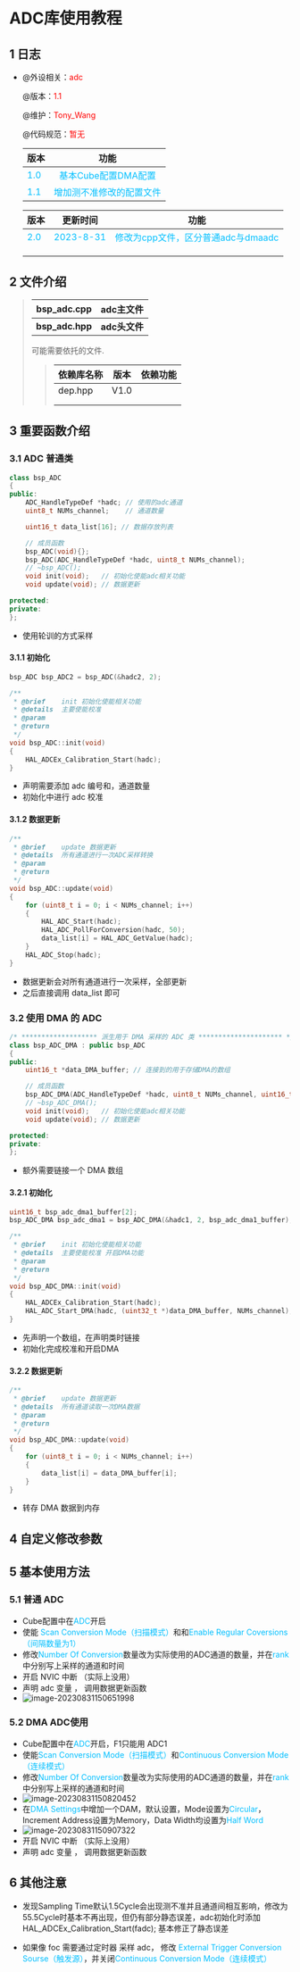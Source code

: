 # ADC库使用教程

## 1 日志

 * @外设相关：<font color=Red>adc</font >

   @版本：<font color=Red>1.1</font >

   @维护：<font color=Red>Tony_Wang</font >

   @代码规范：<font color=Red>暂无</font>
   
    
   
  
   | 版本                               |                          功能                           |
   | :--------------------------------- | :-----------------------------------------------------: |
   | <font color=DeepSkyBlue>1.0</font> |   <font color=DeepSkyBlue>基本Cube配置DMA配置</font>    |
   | <font color=DeepSkyBlue>1.1</font> | <font color=DeepSkyBlue>增加测不准修改的配置文件</font> |
   
   
   | 版本                               |                             更新时间                             |功能|
   | :--------------------------------- | :----------------------------------------------------------: | :----------------------------------------------------------: |
   | <font color=DeepSkyBlue>2.0</font> | <font color=DeepSkyBlue>2023-8-31</font> |<font color=DeepSkyBlue>修改为cpp文件，区分普通adc与dmaadc</font>|
   |                                    |                                          |                                                              |
   |                                    |                                          |                                                              |
   |                                    |                                          |                                                              |


 ## 2 文件介绍

> | bsp_adc.cpp     | adc主文件     |
> | --------------- | ------------- |
> | **bsp_adc.hpp** | **adc头文件** |
> 
> 可能需要依托的文件.
> > 
> > | 依赖库名称    | 版本 | 依赖功能 |
> > | ------------- | -------- |-------- |
> > | dep.hpp | V1.0 |  |
> > |            |      |          |
> > |               |          |          |

 ## 3 重要函数介绍

### 3.1 ADC 普通类

```cpp
class bsp_ADC
{
public:
	ADC_HandleTypeDef *hadc; // 使用的adc通道
	uint8_t NUMs_channel;	 // 通道数量

	uint16_t data_list[16]; // 数据存放列表

	// 成员函数
	bsp_ADC(void){};
	bsp_ADC(ADC_HandleTypeDef *hadc, uint8_t NUMs_channel);
	// ~bsp_ADC();
	void init(void);   // 初始化使能adc相关功能
	void update(void); // 数据更新

protected:
private:
};
```

* 使用轮训的方式采样

#### 3.1.1 初始化

```cpp
bsp_ADC bsp_ADC2 = bsp_ADC(&hadc2, 2);

/**
 * @brief    init 初始化使能相关功能
 * @details  主要使能校准
 * @param
 * @return
 */
void bsp_ADC::init(void)
{
	HAL_ADCEx_Calibration_Start(hadc);
}
```

* 声明需要添加 adc 编号和，通道数量
* 初始化中进行 adc 校准

#### 3.1.2 数据更新

```cpp
/**
 * @brief    update 数据更新
 * @details  所有通道进行一次ADC采样转换
 * @param
 * @return
 */
void bsp_ADC::update(void)
{
	for (uint8_t i = 0; i < NUMs_channel; i++)
	{
		HAL_ADC_Start(hadc);
		HAL_ADC_PollForConversion(hadc, 50);
		data_list[i] = HAL_ADC_GetValue(hadc);
	}
	HAL_ADC_Stop(hadc);
}
```

* 数据更新会对所有通道进行一次采样，全部更新
* 之后直接调用 data_list 即可

### 3.2 使用 DMA 的 ADC

```cpp
/* ******************* 派生用于 DMA 采样的 ADC 类 ********************* */
class bsp_ADC_DMA : public bsp_ADC
{
public:
	uint16_t *data_DMA_buffer; // 连接到的用于存储DMA的数组

	// 成员函数
	bsp_ADC_DMA(ADC_HandleTypeDef *hadc, uint8_t NUMs_channel, uint16_t *data_DMA_buffer);
	// ~bsp_ADC_DMA();
	void init(void);   // 初始化使能adc相关功能
	void update(void); // 数据更新

protected:
private:
};
```

* 额外需要链接一个 DMA 数组

#### 3.2.1 初始化

```cpp
uint16_t bsp_adc_dma1_buffer[2];
bsp_ADC_DMA bsp_adc_dma1 = bsp_ADC_DMA(&hadc1, 2, bsp_adc_dma1_buffer);

/**
 * @brief    init 初始化使能相关功能
 * @details  主要使能校准 开启DMA功能
 * @param
 * @return
 */
void bsp_ADC_DMA::init(void)
{
	HAL_ADCEx_Calibration_Start(hadc);
	HAL_ADC_Start_DMA(hadc, (uint32_t *)data_DMA_buffer, NUMs_channel);
}

```

* 先声明一个数组，在声明类时链接
* 初始化完成校准和开启DMA

#### 3.2.2 数据更新

```cpp
/**
 * @brief    update 数据更新
 * @details  所有通道读取一次DMA数据
 * @param
 * @return
 */
void bsp_ADC_DMA::update(void)
{
	for (uint8_t i = 0; i < NUMs_channel; i++)
	{
		data_list[i] = data_DMA_buffer[i];
	}
}
```

* 转存 DMA 数据到内存



 ## 4 自定义修改参数



## 5 基本使用方法

### 5.1 普通 ADC

* Cube配置中在<font color='DeepSkyBlue'>ADC</font>开启
* 使能 <font color='DeepSkyBlue'>Scan Conversion Mode（扫描模式）</font>和和<font color='DeepSkyBlue'>Enable Regular Coversions（间隔数量为1）</font>
* 修改<font color='DeepSkyBlue'>Number Of Conversion</font>数量改为实际使用的ADC通道的数量，并在<font color='DeepSkyBlue'>rank</font>中分别写上采样的通道和时间
* 开启 NVIC 中断 （实际上没用）
* 声明 adc 变量 ， 调用数据更新函数
* ![image-20230831150651998](./Readme.assets/image-20230831150651998.png)

### 5.2 DMA ADC使用

* Cube配置中在<font color='DeepSkyBlue'>ADC</font>开启，F1只能用 ADC1
* 使能<font color='DeepSkyBlue'>Scan Conversion Mode（扫描模式）</font>和<font color='DeepSkyBlue'>Continuous Conversion Mode（连续模式）</font>
* 修改<font color='DeepSkyBlue'>Number Of Conversion</font>数量改为实际使用的ADC通道的数量，并在<font color='DeepSkyBlue'>rank</font>中分别写上采样的通道和时间
* ![image-20230831150820452](./Readme.assets/image-20230831150820452.png)
* 在<font color='DeepSkyBlue'>DMA Settings</font>中增加一个DAM，默认设置，Mode设置为<font color='DeepSkyBlue'>Circular</font>，Increment Address设置为Memory，Data Width均设置为<font color='DeepSkyBlue'>Half Word</font>
* ![image-20230831150907322](./Readme.assets/image-20230831150907322.png)
* 开启 NVIC 中断 （实际上没用）
* 声明 adc 变量 ， 调用数据更新函数

 ## 6 其他注意

* 发现Sampling Time默认1.5Cycle会出现测不准并且通道间相互影响，修改为55.5Cycle时基本不再出现，但仍有部分静态误差，adc初始化时添加  HAL_ADCEx_Calibration_Start(fadc); 基本修正了静态误差

* 如果像 foc 需要通过定时器 采样 adc， 修改 <font color='DeepSkyBlue'>External Trigger Conversion Sourse（触发源）</font>，并关闭<font color='DeepSkyBlue'>Continuous Conversion Mode（连续模式）</font>

  

